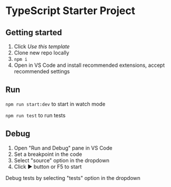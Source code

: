 # TypeScript Starter Project

## Getting started

1. Click _Use this template_
2. Clone new repo locally
3. `npm i`
4. Open in VS Code and install recommended extensions, accept recommended settings

## Run

`npm run start:dev` to start in watch mode

`npm run test` to run tests

## Debug

1. Open "Run and Debug" pane in VS Code
2. Set a breakpoint in the code
3. Select "source" option in the dropdown
4. Click ▶️ button or F5 to start

Debug tests by selecting "tests" option in the dropdown

